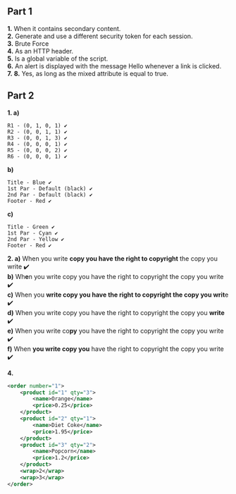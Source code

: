 
## Part 1

**1.** When it contains secondary content.  
**2.** Generate and use a different security token for each session.  
**3.** Brute Force  
**4.** As an HTTP header.  
**5.** Is a global variable of the script.  
**6.** An alert is displayed with the message Hello whenever a link is clicked.  
**7.** 
**8.** Yes, as long as the mixed attribute is equal to true.

## Part 2

**1. a)**
```
R1 - (0, 1, 0, 1) ✔️
R2 - (0, 0, 1, 1) ✔️
R3 - (0, 0, 1, 3) ✔️
R4 - (0, 0, 0, 1) ✔️
R5 - (0, 0, 0, 2) ✔️
R6 - (0, 0, 0, 1) ✔️
```

**b)**
```
Title - Blue ✔️
1st Par - Default (black) ✔️
2nd Par - Default (black) ✔️
Footer - Red ✔️
```

**c)**
```
Title - Green ✔️
1st Par - Cyan ✔️
2nd Par - Yellow ✔️
Footer - Red ✔️
```

**2. a)** When you write **copy you have the right to copyright** the copy you write ✔️  
**b)** Wh**e**n you write copy you have the right to copyright the copy you write ✔️  
**c)** When you **write copy you have the right to copyright the copy you writ**e ✔️  
**d)** When you write copy you have the right to copyright the copy you **write** ✔️  
**e)** When you write co**py** you have the right to copyright the copy you write ✔️  
**f)** When **you write copy you** have the right to copyright the copy you write ✔️

**4.**
```xml
<order number="1">
    <product id="1" qty="3">
        <name>Orange</name>
        <price>0.25</price>
    </product>
    <product id="2" qty="1">
        <name>Diet Coke</name>
        <price>1.95</price>
    </product>
    <product id="3" qty="2">
        <name>Popcorn</name>
        <price>1.2</price>
    </product>
    <wrap>2</wrap>
    <wrap>3</wrap>
</order>
```
